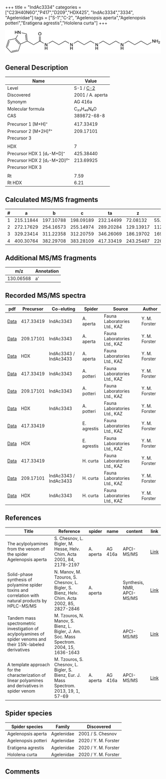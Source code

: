 +++
title = "IndAc3334"
categories = ["C23H40N6O","P417","D209","HDX425",
"IndAc3334","3334",
"Agelenidae"]
tags = ["S-1","C-2",
"Agelenopsis aperta","Agelenopsis potteri","Eratigena agrestis","Hololena curta"]
+++

![](/img/IndAc3334.png)

## General Description

| Name                        | Value                                                |
|-----------------------------|------------------------------------------------------|
| Level                       | S-1 / [C-2](https://doi.org/10.1016/j.tet.2003.12.066) |
| Discovered                  | 2001 / A. aperta                                     |
| Synonym                     | AG 416a                                              |
| Molecular formula           | C₂₃H₄₀N₆O                                            |
| CAS                         | 389872-68-8                                          |
|                             |                                                      |
| Precursor 1 [M+H]⁺          | 417.33419                                            |
| Precursor 2 [M+2H]²⁺        | 209.17101                                            |
| Precursor 3                 |                                                      |
|                             |                                                      |
| HDX                         | 7                                                    |
| Precursor HDX 1 [d₇-M+D]⁺   | 425.38440                                            |
| Precursor HDX 2 [d₇-M+2D]²⁺ | 213.69925                                            |
| Precursor HDX 3             |                                                      |
|                             |                                                      |
| Rt                          | 7.59                                                 |
| Rt HDX                      | 6.21                                                 |

## Calculated MS/MS fragments

| # | a         | b         | c         | ta        | z         | y         | tz        |
|---|-----------|-----------|-----------|-----------|-----------|-----------|-----------|
| 1 | 215.11844 | 197.10788 | 198.09189 | 232.14499 | 72.08132  | 55.05477  | 89.10787  |
| 2 | 272.17629 | 254.16573 | 255.14974 | 289.20284 | 129.13917 | 112.11262 | 146.16572 |
| 3 | 329.23414 | 311.22358 | 312.20759 | 346.26069 | 186.19702 | 169.17047 | 203.22357 |
| 4 | 400.30764 | 382.29708 | 383.28109 | 417.33419 | 243.25487 | 226.22832 | 260.28142 |

## Additional MS/MS fragments

| m/z       | Annotation |
|-----------|------------|
| 130.06568 | a'         |

## Recorded MS/MS spectra

| pdf                                                                | Precursor | Co-eluting            | Spider    | Source                       | Author        |
|--------------------------------------------------------------------|-----------|-----------------------|-----------|------------------------------|---------------|
| [Data](/pdf/A-aperta/417_IndAc3334_IndAc3343_Aa.pdf)               | 417.33419 | IndAc3343             | A. aperta | Fauna Laboratories Ltd., KAZ | Y. M. Forster |
| [Data](/pdf/A-aperta/417_IndAc3334_IndAc3343_Aa_2.pdf)             | 209.17101 | IndAc3343             | A. aperta | Fauna Laboratories Ltd., KAZ | Y. M. Forster |
| [Data](/pdf/A-aperta/417_IndAc3334_IndAc3343_IndAc3433_Aa_HDX.pdf) | HDX       | IndAc3343 / IndAc3433 | A. aperta | Fauna Laboratories Ltd., KAZ | Y. M. Forster |
| [Data](/pdf/A-potteri/417_IndAc3334_IndAc3343_Ap.pdf) | 417.33419 | IndAc3343          | A. potteri | Fauna Laboratories Ltd., KAZ | Y. M. Forster |
| [Data](/pdf/A-potteri/417_IndAc3334_IndAc3343_Ap_2.pdf) | 209.17101 | IndAc3343          | A. potteri | Fauna Laboratories Ltd., KAZ | Y. M. Forster |
| [Data](/pdf/A-potteri/417_IndAc3334_Ap_HDX.pdf) | HDX | IndAc3343          | A. potteri | Fauna Laboratories Ltd., KAZ | Y. M. Forster |
| [Data](/pdf/E-agrestis/417_IndAc3334_Ea.pdf) |  417.33419 |            | E. agrestis | Fauna Laboratories Ltd., KAZ | Y. M. Forster |
| [Data](/pdf/E-agrestis/417_IndAc3334_Ea_HDX.pdf) |  HDX |            | E. agrestis | Fauna Laboratories Ltd., KAZ | Y. M. Forster |
| [Data](/pdf/H-curta/417_IndAc3334_Hc.pdf) | 417.33419 |           | H. curta | Fauna Laboratories Ltd., KAZ | Y. M. Forster |
| [Data](/pdf/H-curta/417_IndAc3334_IndAc3343_IndAc3433_Hc.pdf) | 209.17101 | IndAc3343 / IndAc3433         | H. curta | Fauna Laboratories Ltd., KAZ | Y. M. Forster |
| [Data](/pdf/H-curta/417_IndAc3334_IndAc3343_Hc_HDX.pdf) | HDX | IndAc3343          | H. curta | Fauna Laboratories Ltd., KAZ | Y. M. Forster |

## References

| Title  | Reference|spider|name|content|link |
|--------|---------|-------|----|-------|-----|
| The acylpolyamines from the venom of the spider Agelenopsis aperta                                           | S. Chesnov, L. Bigler, M. Hesse, Helv. Chim. Acta 2001, 84, 2178-2197|A. aperta|AG 416a|APCI-MS/MS| [Link](https://onlinelibrary.wiley.com/doi/abs/10.1002/1522-2675%2820010815%2984%3A8%3C2178%3A%3AAID-HLCA2178%3E3.0.CO%3B2-N)                                                                      |
| Solid-phase synthesis of polyamine spider toxins and correlation with natural products by HPLC-MS/MS         | N. Manov, M. Tzouros, S. Chesnov, L. Bigler, S. Bienz, Helv. Chim. Acta 2002, 85, 2827-2846|A. aperta||Synthesis, NMR, APCI-MS/MS|[Link](https://onlinelibrary.wiley.com/doi/abs/10.1002/1522-2675%28200209%2985%3A9%3C2827%3A%3AAID-HLCA2827%3E3.0.CO%3B2-5) |
| Tandem mass spectrometric investigation of acylpolyamines of spider venoms and their 15N-labeled derivatives | M. Tzouros, N. Manov, S. Bienz, L. Bigler, J. Am. Soc. Mass Spectrom. 2004, 15, 1636-1643|||APCI-MS/MS|[Link](https://doi.org/10.1016/j.jasms.2004.07.020)                          |
| A template approach for the characterization of linear polyamines and derivatives in spider venom            | M. Tzouros, S. Chesnov, L. Bigler, S. Bienz, Eur. J. Mass Spectrom. 2013, 19, 1, 57-69|A. aperta|AG 416a|APCI-MS/MS|[Link](https://doi.org/10.1255/ejms.1213)                       |

## Spider species

| Spider species     | Family     | Discovered        |
|--------------------|------------|-------------------|
| Agelenopsis aperta | Agelenidae | 2001 / S. Chesnov |
| Agelenopsis potteri | Agelenidae | 2020 / Y. M. Forster |
| Eratigena agrestis | Agelenidae | 2020 / Y. M. Forster |
| Hololena curta | Agelenidae | 2020 / Y. M. Forster |

## Comments